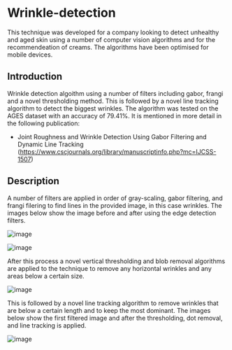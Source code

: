 # Wrinkle-detection
This technique was developed for a company looking to detect unhealthy and aged skin using a number of computer vision algorithms and for the recommendeation of creams. The algorithms have been optimised for mobile devices.

## Introduction
Wrinkle detection algoithm using a number of filters including gabor, frangi and a novel thresholding method. This is followed by a novel line tracking algorithm to detect the biggest wrinkles. The algorithm was tested on the AGES dataset with an accuracy of 79.41%. It is mentioned in more detail in the following publication:

 - Joint Roughness and Wrinkle Detection Using Gabor Filtering and Dynamic Line Tracking (https://www.cscjournals.org/library/manuscriptinfo.php?mc=IJCSS-1507)

## Description
A number of filters are applied in order of gray-scaling, gabor filtering, and frangi filering to find lines in the provided image, in this case wrinkles. The images below show the image before and after using the edge detection filters.

![image](https://user-images.githubusercontent.com/22525909/229820059-a1e838f2-73cf-4466-81ae-3ad87b3f1650.png)

![image](https://user-images.githubusercontent.com/22525909/229819963-279af1a6-50f4-4e7e-bcdf-ce7bba831d31.png)

After this process a novel vertical thresholding and blob removal algorithms are applied to the technique to remove any horizontal wrinkles and any areas below a certain size.

![image](https://user-images.githubusercontent.com/22525909/229820723-c1359f54-24c0-4fb5-97cd-99e355990041.png)

This is followed by a novel line tracking algorithm to remove wrinkles that are below a certain length and to keep the most dominant. The images below show the first filtered image and after the thresholding, dot removal, and line tracking is applied.

![image](https://user-images.githubusercontent.com/22525909/229821132-5762e2f0-679c-4212-b29c-2f785aa201d6.png)
